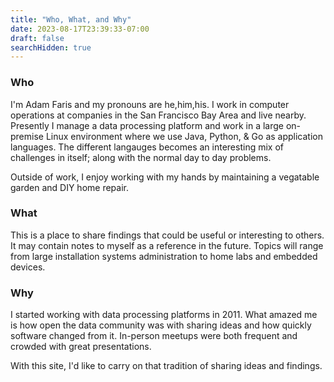 ```yaml
---
title: "Who, What, and Why"
date: 2023-08-17T23:39:33-07:00
draft: false
searchHidden: true
---
```


### Who

I'm Adam Faris and my pronouns are he,him,his. I work in computer operations at companies in the 
San Francisco Bay Area and live nearby.  Presently I manage a data processing platform and work in a
large on-premise Linux environment where we use Java, Python, & Go as application languages. The 
different langauges becomes an interesting mix of challenges in itself; along with the normal 
day to day problems.

Outside of work, I enjoy working with my hands by maintaining a vegatable garden and DIY home repair.

### What

This is a place to share findings that could be useful or interesting to others.  
It may contain notes to myself as a reference in the future.  Topics will range from large
installation systems administration to home labs and embedded devices.

### Why

I started working with data processing platforms in 2011.  What amazed me is how open
the data community was with sharing ideas and how quickly software changed from it.  In-person meetups 
were both frequent and crowded with great presentations.  

With this site, I'd like to carry on that tradition of sharing ideas and findings.
